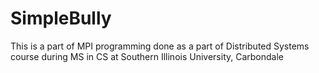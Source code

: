 # SimpleBully
This is a part of MPI programming done as a part of Distributed Systems course during MS in CS at Southern Illinois University, Carbondale
